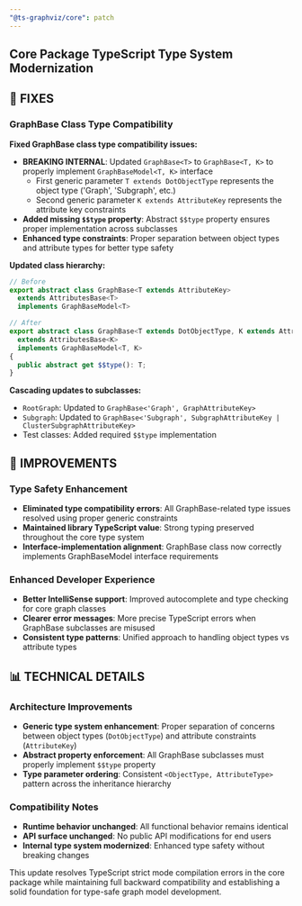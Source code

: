 ```yaml
---
"@ts-graphviz/core": patch
---
```


## Core Package TypeScript Type System Modernization

## 🔧 FIXES

### GraphBase Class Type Compatibility

**Fixed GraphBase class type compatibility issues:**
- **BREAKING INTERNAL**: Updated `GraphBase<T>` to `GraphBase<T, K>` to properly implement `GraphBaseModel<T, K>` interface
  - First generic parameter `T extends DotObjectType` represents the object type ('Graph', 'Subgraph', etc.)
  - Second generic parameter `K extends AttributeKey` represents the attribute key constraints
- **Added missing `$$type` property**: Abstract `$$type` property ensures proper implementation across subclasses
- **Enhanced type constraints**: Proper separation between object types and attribute types for better type safety

**Updated class hierarchy:**
```typescript
// Before
export abstract class GraphBase<T extends AttributeKey>
  extends AttributesBase<T>
  implements GraphBaseModel<T>

// After  
export abstract class GraphBase<T extends DotObjectType, K extends AttributeKey = AttributeKey>
  extends AttributesBase<K>
  implements GraphBaseModel<T, K>
{
  public abstract get $$type(): T;
}
```

**Cascading updates to subclasses:**
- `RootGraph`: Updated to `GraphBase<'Graph', GraphAttributeKey>`
- `Subgraph`: Updated to `GraphBase<'Subgraph', SubgraphAttributeKey | ClusterSubgraphAttributeKey>`
- Test classes: Added required `$$type` implementation

## 🚀 IMPROVEMENTS

### Type Safety Enhancement
- **Eliminated type compatibility errors**: All GraphBase-related type issues resolved using proper generic constraints
- **Maintained library TypeScript value**: Strong typing preserved throughout the core type system
- **Interface-implementation alignment**: GraphBase class now correctly implements GraphBaseModel interface requirements

### Enhanced Developer Experience
- **Better IntelliSense support**: Improved autocomplete and type checking for core graph classes
- **Clearer error messages**: More precise TypeScript errors when GraphBase subclasses are misused
- **Consistent type patterns**: Unified approach to handling object types vs attribute types

## 📊 TECHNICAL DETAILS

### Architecture Improvements
- **Generic type system enhancement**: Proper separation of concerns between object types (`DotObjectType`) and attribute constraints (`AttributeKey`)
- **Abstract property enforcement**: All GraphBase subclasses must properly implement `$$type` property
- **Type parameter ordering**: Consistent `<ObjectType, AttributeType>` pattern across the inheritance hierarchy

### Compatibility Notes
- **Runtime behavior unchanged**: All functional behavior remains identical
- **API surface unchanged**: No public API modifications for end users
- **Internal type system modernized**: Enhanced type safety without breaking changes

This update resolves TypeScript strict mode compilation errors in the core package while maintaining full backward compatibility and establishing a solid foundation for type-safe graph model development.
